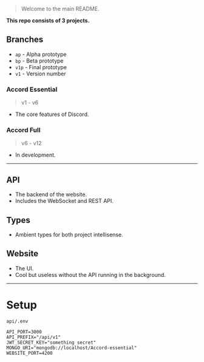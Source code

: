 > Welcome to the main README.

**This repo consists of 3 projects.**

## Branches

- `ap` - Alpha prototype
- `bp` - Beta prototype
- `v1p` - Final prototype
- `v1` - Version number

### Accord Essential

> v1 - v6

- The core features of Discord.

### Accord Full

> v6 - v12

- In development.

---

## API

- The backend of the website.
- Includes the WebSocket and REST API.

## Types

- Ambient types for both project intellisense.

## Website

- The UI.
- Cool but useless without the API running in the background.

---

# Setup

`api/.env`

```
API_PORT=3000
API_PREFIX="/api/v1"
JWT_SECRET_KEY="something secret"
MONGO_URI="mongodb://localhost/Accord-essential"
WEBSITE_PORT=4200
```
